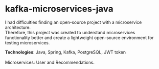 # kafka-microservices-java

I had difficulties finding an open-source project with a microservice architecture. <br>Therefore, this project was created to understand microservices functionality better and create a lightweight open-source environment for testing microservices. 

<b>Technologies</b>: Java, Spring, Kafka, PostgreSQL, JWT token <br><br>
Microservices:   User and Recommendations.  
